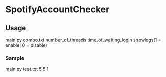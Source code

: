 # SpotifyAccountChecker

## Usage
main.py combo.txt number_of_threads time_of_waiting_login showlogs(1 = enable| 0 = disable)
### Sample
main.py test.txt 5 5 1
